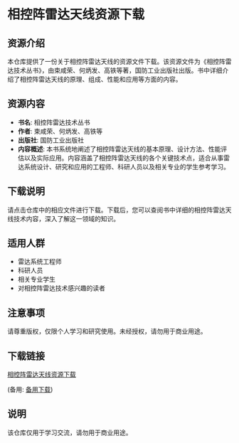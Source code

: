# 相控阵雷达天线资源下载

## 资源介绍

本仓库提供了一份关于相控阵雷达天线的资源文件下载。该资源文件为《相控阵雷达技术丛书》，由束咸荣、何炳发、高铁等著，国防工业出版社出版。书中详细介绍了相控阵雷达天线的原理、组成、性能和应用等方面的内容。

## 资源内容

- **书名**: 相控阵雷达技术丛书
- **作者**: 束咸荣、何炳发、高铁等
- **出版社**: 国防工业出版社
- **内容概述**: 本书系统地阐述了相控阵雷达天线的基本原理、设计方法、性能评估以及实际应用。内容涵盖了相控阵雷达天线的各个关键技术点，适合从事雷达系统设计、研究和应用的工程师、科研人员以及相关专业的学生参考学习。

## 下载说明

请点击仓库中的相应文件进行下载。下载后，您可以查阅书中详细的相控阵雷达天线技术内容，深入了解这一领域的知识。

## 适用人群

- 雷达系统工程师
- 科研人员
- 相关专业学生
- 对相控阵雷达技术感兴趣的读者

## 注意事项

请尊重版权，仅限个人学习和研究使用。未经授权，请勿用于商业用途。

## 下载链接
[相控阵雷达天线资源下载](https://pan.quark.cn/s/29b002971c25) 

(备用: [备用下载](https://pan.baidu.com/s/15P6ACjInjfwmn9U5lquTRw?pwd=1234))

## 说明

该仓库仅用于学习交流，请勿用于商业用途。
